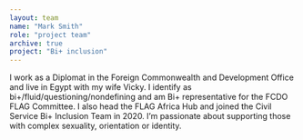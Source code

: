 ```yaml
---
layout: team
name: "Mark Smith"
role: "project team"
archive: true
project: "Bi+ inclusion"
---
```


I work as a Diplomat in the Foreign Commonwealth and Development Office and live in Egypt with my wife Vicky. I identify as bi+/fluid/questioning/nondefining and am Bi+ representative for the FCDO FLAG Committee. I also head the FLAG Africa Hub and joined the Civil Service Bi+ Inclusion Team in 2020. I’m passionate about supporting those with complex sexuality, orientation or identity.

